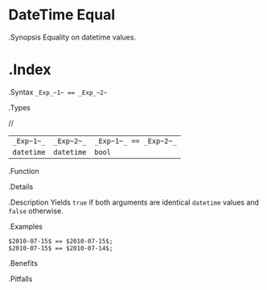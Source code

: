 # DateTime Equal

.Synopsis
Equality on datetime values.

.Index
==

.Syntax
`_Exp_~1~ == _Exp_~2~`

.Types

//

|                 |                 |                         |
| --- | --- | --- |
| `_Exp~1~_`      | `_Exp~2~_`      | `_Exp~1~_ == _Exp~2~_`  |
| `datetime`     |  `datetime`    | `bool`                |


.Function

.Details

.Description
Yields `true` if both arguments are identical `datetime` values and `false` otherwise.

.Examples
```rascal-shell
$2010-07-15$ == $2010-07-15$;
$2010-07-15$ == $2010-07-14$;
```

.Benefits

.Pitfalls

